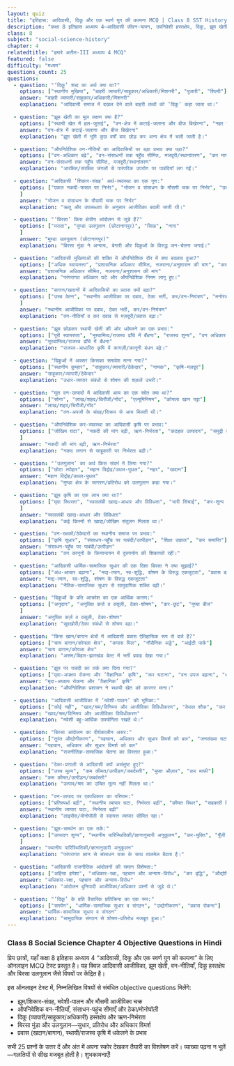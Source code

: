 ```yaml
---
layout: quiz
title: "इतिहास: आदिवासी, दिकू और एक स्वर्ण युग की कल्पना MCQ | Class 8 SST History Ch 4"
description: "कक्षा 8 इतिहास अध्याय 4—आदिवासी जीवन-यापन, उपनिवेशी हस्तक्षेप, दिकू, झूम खेती, वन-नीतियाँ, बिरसा आंदोलन—पर 25 MCQ।"
class: 8
subject: "social-science-history"
chapter: 4
relatedtitle: "हमारे अतीत-III अध्याय 4 MCQ"
featured: false
difficulty: "मध्यम"
questions_count: 25
questions:
  - question: "‘दिकू’ शब्द का अर्थ क्या था?"
    options: ["स्थानीय मुखिया", "बाहरी व्यापारी/साहूकार/अधिकारी/मिशनरी", "पुजारी", "शिल्पी"]
    answer: "बाहरी व्यापारी/साहूकार/अधिकारी/मिशनरी"
    explanation: "आदिवासी समाज में दखल देने वाले बाहरी तत्वों को ‘दिकू’ कहा जाता था।"

  - question: "झूम खेती का मूल लक्षण क्या है?"
    options: ["स्थायी खेत में हल-जुताई", "वन-क्षेत्र में कटाई-जलाना और बीज बिखेरना", "नहर सिंचाई", "बागवानी"]
    answer: "वन-क्षेत्र में कटाई-जलाना और बीज बिखेरना"
    explanation: "झूम खेती में भूमि कुछ वर्षों बाद छोड़ कर अन्य क्षेत्र में चली जाती है।"

  - question: "औपनिवेशिक वन-नीतियों का आदिवासियों पर बड़ा प्रभाव क्या पड़ा?"
    options: ["वन-अधिकार बढ़े", "वन-संसाधनों तक पहुँच सीमित, मजदूरी/स्थानांतरण", "कर माफी", "सिंचाई विस्तार"]
    answer: "वन-संसाधनों तक पहुँच सीमित, मजदूरी/स्थानांतरण"
    explanation: "आरक्षित/संरक्षित जंगलों से पारंपरिक उपयोग पर पाबंदियाँ लग गईं।"

  - question: "आदिवासी ‘शिकार-संग्रह’ अर्थ-व्यवस्था का एक गुण:"
    options: ["एकल नकदी-फसल पर निर्भर", "भोजन व संसाधन के मौसमी चक्र पर निर्भर", "उद्योग उत्पादन", "समुद्री मत्स्यन"
    ]
    answer: "भोजन व संसाधन के मौसमी चक्र पर निर्भर"
    explanation: "ऋतु और उपलब्धता के अनुसार आजीविका बदली जाती थी।"

  - question: "‘बिरसा’ किस क्षेत्रीय आंदोलन से जुड़े हैं?"
    options: ["मराठा", "मुण्डा उलगुलान (छोटानागपुर)", "सिख", "नागा"
    ]
    answer: "मुण्डा उलगुलान (छोटानागपुर)"
    explanation: "बिरसा मुंडा ने अन्याय, बेगारी और दिकुओं के विरुद्ध जन-चेतना जगाई।"

  - question: "आदिवासी मुखियाओं की शक्ति में औपनिवेशिक दौर में क्या बदलाव हुआ?"
    options: ["अधिक स्वायतत्ता", "प्रशासनिक अधिकार सीमित, नजराना/अनुशासन की मांग", "कर-मुक्ति", "सेना गठन"]
    answer: "प्रशासनिक अधिकार सीमित, नजराना/अनुशासन की मांग"
    explanation: "परंपरागत अधिकार घटे और औपनिवेशिक नियम लागू हुए।"

  - question: "बागान/खदानों में आदिवासियों का प्रवास क्यों बढ़ा?"
    options: ["उच्च वेतन", "स्थानीय आजीविका पर दबाव, ठेका भर्ती, कर/वन-नियंत्रण", "मनोरंजन", "शिक्षा"
    ]
    answer: "स्थानीय आजीविका पर दबाव, ठेका भर्ती, कर/वन-नियंत्रण"
    explanation: "वन-नीतियाँ व कर दवाब से मज़दूरी/प्रवास बढ़ा।"

  - question: "झूम छोड़कर स्थायी खेती की ओर धकेलने का एक प्रभाव:"
    options: ["पूरी स्वायत्तता", "भूस्वामित्व/राजस्व ढाँचे में बँधना", "राजस्व शून्य", "वन अधिकार बढ़ना"]
    answer: "भूस्वामित्व/राजस्व ढाँचे में बँधना"
    explanation: "राजस्व-आधारित कृषि में कागज़ी/कानूनी बंधन बढ़े।"

  - question: "दिकुओं में अक्सर किसका समावेश माना गया?"
    options: ["स्थानीय कुम्हार", "साहूकार/व्यापारी/ठेकेदार", "गायक", "कृषि-मज़दूर"]
    answer: "साहूकार/व्यापारी/ठेकेदार"
    explanation: "उधार-व्यापार संबंधों से शोषण की शक़लें उभरीं।"

  - question: "मूल वन-उत्पादों में आदिवासी आय का एक स्रोत क्या था?"
    options: ["सोना", "लाख/शहद/चिरौंजी/गोंद", "एल्यूमिनियम", "कोयला खान पट्टा"]
    answer: "लाख/शहद/चिरौंजी/गोंद"
    explanation: "वन-अपजों के संग्रह/विक्रय से आय मिलती थी।"

  - question: "औपनिवेशिक कर-व्यवस्था का आदिवासी कृषि पर प्रभाव:"
    options: ["जोखिम घटा", "नकदी की मांग बढ़ी, ऋण-निर्भरता", "कटहल उत्पादन", "समुद्री व्यापार"
    ]
    answer: "नकदी की मांग बढ़ी, ऋण-निर्भरता"
    explanation: "नकद लगान से साहूकारी पर निर्भरता बढ़ी।"

  - question: "‘उलगुलान’ का अर्थ किस संदर्भ में लिया गया?"
    options: ["छोटा त्योहार", "महान विद्रोह/उथल-पुथल", "नहर", "खदान"]
    answer: "महान विद्रोह/उथल-पुथल"
    explanation: "मुण्डा क्षेत्र के जागरण/प्रतिरोध को उलगुलान कहा गया।"

  - question: "झूम कृषि का एक लाभ क्या था?"
    options: ["मृदा स्थिरता", "स्वावलंबी खाद्य-आधार और विविधता", "भारी सिंचाई", "कर-शून्य आय"
    ]
    answer: "स्वावलंबी खाद्य-आधार और विविधता"
    explanation: "कई किस्मों से खाद्य/जोखिम संतुलन मिलता था।"

  - question: "वन-रक्षकों/ठेकेदारों का स्थानीय समाज पर प्रभाव:"
    options: ["कृषि सुधार", "संसाधन-पहुँच पर पाबंदी/उत्पीड़न", "शिक्षा उछाल", "कर समाप्ति"]
    answer: "संसाधन-पहुँच पर पाबंदी/उत्पीड़न"
    explanation: "वन कानूनों के क्रियान्वयन में दुरुपयोग की शिकायतें रहीं।"

  - question: "आदिवासी धार्मिक-सामाजिक सुधार की एक दिशा बिरसा ने क्या सुझाई?"
    options: ["अंध-आचार बढ़ाना", "मद्य-त्याग, स्व-शुद्धि, शोषण के विरुद्ध एकजुटता", "प्रवास बढ़ाना", "वन छोड़ना"]
    answer: "मद्य-त्याग, स्व-शुद्धि, शोषण के विरुद्ध एकजुटता"
    explanation: "नैतिक-सामाजिक सुधार से सामुदायिक शक्ति बढ़ी।"

  - question: "दिकुओं के प्रति आक्रोश का एक आर्थिक कारण:"
    options: ["अनुदान", "अनुचित कर्ज़ व वसूली, ठेका-शोषण", "कर-छूट", "मुफ्त बीज"
    ]
    answer: "अनुचित कर्ज़ व वसूली, ठेका-शोषण"
    explanation: "सूदखोरी/ठेका संबंधों से शोषण बढ़ा।"

  - question: "किस खान/बागान क्षेत्रों में आदिवासी प्रवास ऐतिहासिक रूप से दर्ज है?"
    options: ["चाय बागान/कोयला क्षेत्र", "कपास मिल", "नौसैनिक अड्डे", "आईटी पार्क"]
    answer: "चाय बागान/कोयला क्षेत्र"
    explanation: "असम/बिहार-झारखंड बेल्ट में भर्ती प्रवाह देखा गया।"

  - question: "झूम पर पाबंदी का तर्क क्या दिया गया?"
    options: ["मृदा-अपक्षय रोकना और ‘वैज्ञानिक’ कृषि", "कर घटाना", "वन उपज बढ़ाना", "धर्म सुधार"]
    answer: "मृदा-अपक्षय रोकना और ‘वैज्ञानिक’ कृषि"
    explanation: "औपनिवेशिक प्रशासन ने स्थायी खेत को कारगर माना।"

  - question: "आदिवासी आजीविका में ‘मवेशी-पालन’ की भूमिका:"
    options: ["कोई नहीं", "खाद/श्रम/विनिमय और आजीविका विविधीकरण", "केवल शौक", "कर वसूली"]
    answer: "खाद/श्रम/विनिमय और आजीविका विविधीकरण"
    explanation: "मवेशी बहु-आर्थिक उपयोगिता रखते थे।"

  - question: "बिरसा आंदोलन का दीर्घकालीन असर:"
    options: ["तुरंत औद्योगीकरण", "पहचान, अधिकार और सुधार विमर्श को बल", "जनसंख्या घटाव", "कर समाप्ति"]
    answer: "पहचान, अधिकार और सुधार विमर्श को बल"
    explanation: "राजनीतिक-सामाजिक चेतना का विस्तार हुआ।"

  - question: "ठेका-प्रणाली से आदिवासी क्यों असंतुष्ट हुए?"
    options: ["उच्च मूल्य", "कम कीमत/उत्पीड़न/जबर्दस्ती", "मुफ्त औज़ार", "कर माफी"]
    answer: "कम कीमत/उत्पीड़न/जबर्दस्ती"
    explanation: "उत्पाद/श्रम का उचित मूल्य नहीं मिलता था।"

  - question: "वन-उत्पाद पर एकाधिकार का परिणाम:"
    options: ["प्रतिस्पर्धा बढ़ी", "स्थानीय व्यापार घटा, निर्भरता बढ़ी", "कीमत स्थिर", "सहकारी विस्तार"]
    answer: "स्थानीय व्यापार घटा, निर्भरता बढ़ी"
    explanation: "लाइसेंस/मोनोपॉली से स्वायत्त व्यापार सीमित रहा।"

  - question: "झूम-समर्थन का एक तर्क:"
    options: ["उत्पादन शून्य", "स्थानीय पारिस्थितिकी/ज्ञानानुसारी अनुकूलन", "कर-मुक्ति", "पूँजी निवेश"
    ]
    answer: "स्थानीय पारिस्थितिकी/ज्ञानानुसारी अनुकूलन"
    explanation: "परंपरागत ज्ञान से संसाधन चक्र के साथ तालमेल बैठता है।"

  - question: "आदिवासी राजनीतिक आंदोलनों की समान विशेषता:"
    options: ["अहिंसा हमेशा", "अधिकार-रक्षा, पहचान और अन्याय-विरोध", "कर वृद्धि", "औद्योगिक विस्तार"]
    answer: "अधिकार-रक्षा, पहचान और अन्याय-विरोध"
    explanation: "आंदोलन बुनियादी आजीविका/अधिकार प्रश्नों से जुड़े थे।"

  - question: "‘दिकू’ के प्रति वैचारिक प्रतिक्रिया का एक रूप:"
    options: ["समर्पण", "धार्मिक-सामाजिक सुधार व संगठन", "उद्योगीकरण", "प्रवास रोकना"]
    answer: "धार्मिक-सामाजिक सुधार व संगठन"
    explanation: "सामुदायिक संगठन से शोषण-प्रतिरोध मजबूत हुआ।"
---
```


### Class 8 Social Science Chapter 4 Objective Questions in Hindi

प्रिय छात्रों, यहाँ कक्षा 8 इतिहास अध्याय 4 “आदिवासी, दिकू और एक स्वर्ण युग की कल्पना” के लिए ऑनलाइन MCQ टेस्ट प्रस्तुत है। यह क्विज़ आदिवासी आजीविका, झूम खेती, वन-नीतियाँ, दिकू हस्तक्षेप और बिरसा उलगुलान जैसे विषयों पर केंद्रित है।

इस ऑनलाइन टेस्ट में, निम्नलिखित विषयों से संबंधित objective questions मिलेंगे:
- झूम/शिकार-संग्रह, मवेशी-पालन और मौसमी आजीविका चक्र
- औपनिवेशिक वन-नीतियाँ, संसाधन-पहुंच सीमाएँ और ठेका/मोनोपॉली
- दिकू (व्यापारी/साहूकार/अधिकारी) हस्तक्षेप और ऋण-निर्भरता
- बिरसा मुंडा और उलगुलान—सुधार, प्रतिरोध और अधिकार विमर्श
- प्रवास (खदान/बागान), स्थायी/राजस्व कृषि में धकेलने के प्रभाव

सभी 25 प्रश्नों के उत्तर दें और अंत में अपना स्कोर देखकर तैयारी का विश्लेषण करें। व्याख्या पढ़ना न भूलें—गलतियों से सीख मजबूत होती है। शुभकामनाएँ!
